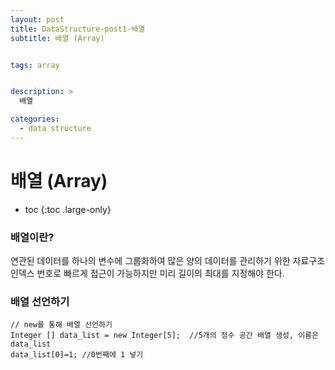 ```yaml
---
layout: post
title: DataStructure-post1-배열
subtitle: 배열 (Array)


tags: array


description: >
  배열

categories:
  - data structure
---
```

# 배열 (Array)


* toc
{:toc .large-only}

### 배열이란?
연관된 데이터를 하나의 변수에 그룹화하여 많은 양의 데이터를 관리하기 위한 자료구조
인덱스 번호로 빠르게 접근이 가능하지만 미리 길이의 최대를 지정해야 한다.

### 배열 선언하기
~~~
// new를 통해 배열 선언하기
Integer [] data_list = new Integer[5];  //5개의 정수 공간 배열 생성, 이름은 data_list
data_list[0]=1; //0번째에 1 넣기
~~~
